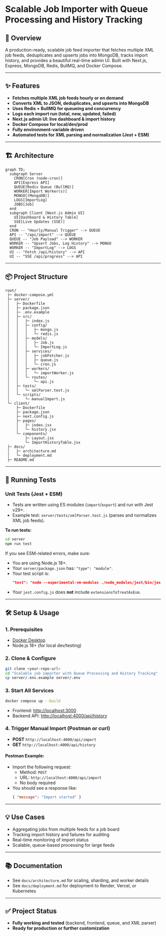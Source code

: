 # Scalable Job Importer with Queue Processing and History Tracking

## 🚀 Overview
A production-ready, scalable job feed importer that fetches multiple XML job feeds, deduplicates and upserts jobs into MongoDB, tracks import history, and provides a beautiful real-time admin UI. Built with Next.js, Express, MongoDB, Redis, BullMQ, and Docker Compose.

---

## ✨ Features
- **Fetches multiple XML job feeds hourly or on demand**
- **Converts XML to JSON, deduplicates, and upserts into MongoDB**
- **Uses Redis + BullMQ for queueing and concurrency**
- **Logs each import run (total, new, updated, failed)**
- **Next.js admin UI: live dashboard & import history**
- **Docker Compose for local/dev/prod**
- **Fully environment-variable driven**
- **Automated tests for XML parsing and normalization (Jest + ESM)**

---

## 🏗️ Architecture

```mermaid
graph TD;
  subgraph Server
    CRON[Cron (node-cron)]
    API[Express API]
    QUEUE[Redis Queue (BullMQ)]
    WORKER[Import Worker(s)]
    MONGO[(MongoDB)]
    LOGS[ImportLog]
    JOBS[Job]
  end
  subgraph Client [Next.js Admin UI]
    UI[Dashboard & History Table]
    SSE[Live Updates (SSE)]
  end
  CRON -- "Hourly/Manual Trigger" --> QUEUE
  API -- "/api/import" --> QUEUE
  QUEUE -- "Job Payload" --> WORKER
  WORKER -- "Upsert Jobs, Log History" --> MONGO
  WORKER -- "ImportLog" --> LOGS
  UI -- "Fetch /api/history" --> API
  UI -- "SSE /api/progress" --> API
```

---

## 📦 Project Structure

```
root/
 ├─ docker-compose.yml
 ├─ server/
 │   ├─ Dockerfile
 │   ├─ package.json
 │   ├─ .env.example
 │   ├─ src/
 │   │   ├─ index.js
 │   │   ├─ config/
 │   │   │   ├─ mongo.js
 │   │   │   └─ redis.js
 │   │   ├─ models/
 │   │   │   ├─ Job.js
 │   │   │   └─ ImportLog.js
 │   │   ├─ services/
 │   │   │   ├─ jobFetcher.js
 │   │   │   ├─ queue.js
 │   │   │   └─ cron.js
 │   │   ├─ workers/
 │   │   │   └─ importWorker.js
 │   │   └─ routes/
 │   │       └─ api.js
 │   ├─ tests/
 │   │   └─ xmlParser.test.js
 │   └─ scripts/
 │       └─ manualImport.js
 └─ client/
     ├─ Dockerfile
     ├─ package.json
     ├─ next.config.js
     ├─ pages/
     │   ├─ index.jsx
     │   └─ history.jsx
     └─ components/
         ├─ Layout.jsx
         └─ ImportHistoryTable.jsx
 ├─ docs/
 │   ├─ architecture.md
 │   └─ deployment.md
 ├─ README.md
```

---

## 🧪 Running Tests

### **Unit Tests (Jest + ESM)**

- Tests are written using ES modules (`import`/`export`) and run with Jest v29+.
- Example test: `server/tests/xmlParser.test.js` (parses and normalizes XML job feeds).

**To run tests:**

```sh
cd server
npm run test
```

If you see ESM-related errors, make sure:
- You are using Node.js 18+.
- Your `server/package.json` has: `"type": "module"`.
- Your test script is:
  ```json
  "test": "node --experimental-vm-modules ./node_modules/jest/bin/jest.js"
  ```
- Your `jest.config.js` does **not** include `extensionsToTreatAsEsm`.

---

## 🛠️ Setup & Usage

### **1. Prerequisites**
- [Docker Desktop](https://www.docker.com/products/docker-desktop/)
- Node.js 18+ (for local dev/testing)

### **2. Clone & Configure**
```sh
git clone <your-repo-url>
cd "Scalable job importer with Queue Processing and History Tracking"
cp server/.env.example server/.env
```

### **3. Start All Services**
```sh
docker compose up --build
```
- Frontend: [http://localhost:3000](http://localhost:3000)
- Backend API: [http://localhost:4000/api/history](http://localhost:4000/api/history)

### **4. Trigger Manual Import (Postman or curl)**
- **POST** `http://localhost:4000/api/import`
- **GET** `http://localhost:4000/api/history`

#### **Postman Example:**
- Import the following request:
  - Method: `POST`
  - URL: `http://localhost:4000/api/import`
  - No body required
- You should see a response like:
  ```json
  { "message": "Import started" }
  ```

---

## 💡 Use Cases
- Aggregating jobs from multiple feeds for a job board
- Tracking import history and failures for auditing
- Real-time monitoring of import status
- Scalable, queue-based processing for large feeds

---

## 📚 Documentation
- See `docs/architecture.md` for scaling, sharding, and worker details
- See `docs/deployment.md` for deployment to Render, Vercel, or Kubernetes

---

## ✅ Project Status
- **Fully working and tested** (backend, frontend, queue, and XML parser)
- **Ready for production or further customization**
